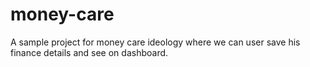 # money-care
A sample project for money care ideology where we can user save his finance details and see on dashboard. 
